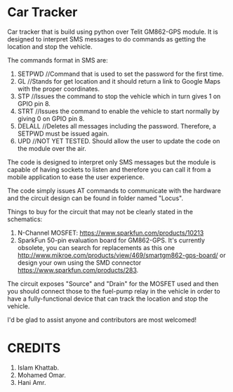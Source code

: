 Car Tracker
===========

Car tracker that is build using python over Telit GM862-GPS module. It is designed to interpret SMS messages to do commands as getting the location and stop the vehicle.

The commands format in SMS are:

1. SETPWD <PASSWORD>  //Command that is used to set the password for the first time.
2. GL <PASSWORD>      //Stands for get location and it should return a link to Google Maps with the proper coordinates.
3. STP  <PASSWORD>    //Issues the command to stop the vehicle which in turn gives 1 on GPIO pin 8.
4. STRT <PASSWORD>    //Issues the command to enable the vehicle to start normally by giving 0 on GPIO pin 8.
5. DELALL <PASSWORD>  //Deletes all messages including the password. Therefore, a SETPWD must be issued again.
6. UPD    <PASSWORD>  //NOT YET TESTED. Should allow the user to update the code on the module over the air.

The code is designed to interpret only SMS messages but the module is capable of having sockets to listen and therefore you can call it from a mobile application to ease the user experience.

The code simply issues AT commands to communicate with the hardware and the circuit design can be found in folder named "Locus".

Things to buy for the circuit that may not be clearly stated in the schematics:

1. N-Channel MOSFET: https://www.sparkfun.com/products/10213
2. SparkFun 50-pin evaluation board for GM862-GPS. It's currently obsolete, you can search for replacements as this one http://www.mikroe.com/products/view/469/smartgm862-gps-board/ or design your own using the SMD connector https://www.sparkfun.com/products/283.

The circuit exposes "Source" and "Drain" for the MOSFET used and then you should connect those to the fuel-pump relay in the vehicle in order to have a fully-functional device that can track the location and stop the vehicle.

I'd be glad to assist anyone and contributors are most welcomed!

CREDITS
=======
1. Islam Khattab.
2. Mohamed Omar.
3. Hani Amr.


